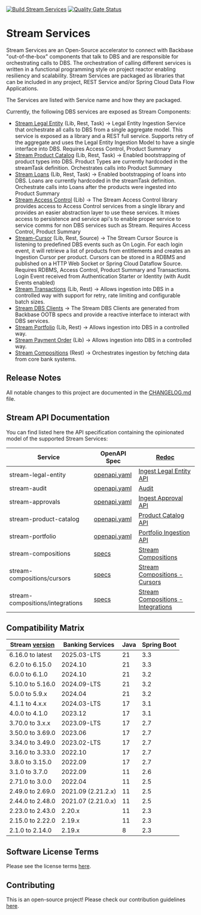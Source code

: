 [![Build Stream Services](https://github.com/Backbase/stream-services/actions/workflows/build.yml/badge.svg)](https://github.com/Backbase/stream-services/actions/workflows/build.yml)
[![Quality Gate Status](https://sonarcloud.io/api/project_badges/measure?project=com.backbase.stream%3Astream-services&metric=alert_status)](https://sonarcloud.io/dashboard?id=com.backbase.stream%3Astream-services)
# Stream Services
Stream Services are an Open-Source accelerator to connect with Backbase "out-of-the-box" components that talk to DBS and are responsible for orchestrating calls to DBS. 
The orchestration of calling different services is written in a functional programming style on project reactor enabling resiliency and scalability. 
Stream Services are packaged as libraries that can be included in any project, REST Service and/or Spring Cloud Data Flow Applications.

The Services are listed with Service name and how they are packaged.

Currently, the following DBS services are exposed as Stream Components:
* [Stream Legal Entity](stream-legal-entity) (Lib, Rest, Task) → Legal Entity Ingestion Service that orchestrate all calls to DBS from a single aggregate model. This service is exposed as a library and a REST full service. Supports retry of the aggregate and uses the Legal Entity Ingestion Model to have a single interface into DBS. Requires Access Control, Product Summary
* [Stream Product Catalog](stream-product-catalog) (Lib, Rest, Task) → Enabled bootstrapping of product types into DBS. Product Types are currently hardcoded in the streamTask definition. Orchestrates calls into Product Summary
* [Stream Loans](stream-loans) (Lib, Rest, Task) → Enabled bootstrapping of loans into DBS. Loans are currently hardcoded in the streamTask definition. Orchestrate calls into Loans after the products were ingested into Product Summary
* [Stream Access Control](stream-access-control) (Lib) → The Stream Access Control library provides access to Access Control services from a single library and provides an easier abstraction layer to use these services. It mixes access to persistence and service api's to enable proper service to service comms for non DBS services such as Stream. Requires Access Control, Product Summary
* [Stream-Cursor](stream-cursor) (Lib, Rest, Source)  → The Stream Cursor Source is listening to predefined DBS events such as On Login. For each login event, it will retrieve a list of products from entitlements and creates an Ingestion Cursor per product. Cursors can be stored in a RDBMS and published on a HTTP Web Socket or Spring Cloud Dataflow Source. Requires RDBMS, Access Control, Product Summary and Transactions. Login Event received from Authentication Starter or Identity (with Audit Events enabled)
* [Stream Transactions](stream-transactions) (Lib, Rest) → Allows ingestion into DBS in a controlled way with support for retry, rate limiting and configurable batch sizes. 
* [Stream DBS Clients](stream-dbs-clients) -> The Stream DBS Clients are generated from Backbase OOTB specs and provide a reactive interface to interact with DBS services.
* [Stream Portfolio](stream-portfolio) (Lib, Rest) → Allows ingestion into DBS in a controlled way.
* [Stream Payment Order](stream-portfolio) (Lib) → Allows ingestion into DBS in a controlled way.
* [Stream Compositions](stream-compositions) (Rest) → Orchestrates ingestion by fetching data from core bank systems.

## Release Notes

All notable changes to this project are documented in the [CHANGELOG.md](CHANGELOG.md) file.

## Stream API Documentation

You can find listed here the API specification containing the opinionated model of the supported Stream Services:

| Service                          | OpenAPI Spec                                            | [Redoc](https://github.com/Redocly/redoc)                                                                                                  |
|----------------------------------|---------------------------------------------------------|--------------------------------------------------------------------------------------------------------------------------------------------|
| stream-legal-entity              | [openapi.yaml](api/stream-legal-entity/openapi.yaml)    | [Ingest Legal Entity API](https://engineering.backbase.com/stream-services/api/stream-legal-entity/index.html)                             |
| stream-audit                     | [openapi.yaml](api/stream-audit/openapi.yaml)           | [Audit](https://engineering.backbase.com/stream-services/api/stream-audit/index.html)                                                      |
| stream-approvals                 | [openapi.yaml](api/stream-approvals/openapi.yaml)       | [Ingest Approval API](https://engineering.backbase.com/stream-services/api/stream-approvals/index.html)                                    |
| stream-product-catalog           | [openapi.yaml](api/stream-product-catalog/openapi.yaml) | [Product Catalog API](https://engineering.backbase.com/stream-services/api/stream-product-catalog/index.html)                              |
| stream-portfolio                 | [openapi.yaml](api/stream-portfolio/openapi.yaml)       | [Portfolio Ingestion API](https://engineering.backbase.com/stream-services/api/stream-portfolio/index.html)                                |
| stream-compositions              | [specs](stream-compositions/api/service-api)            | [Stream Compositions](https://engineering.backbase.com/stream-services/stream-compositions/api/service-api/index.html)                     |
| stream-compositions/cursors      | [specs](stream-compositions/api/cursors-api)            | [Stream Compositions - Cursors](https://engineering.backbase.com/stream-services/stream-compositions/api/cursors-api/index.html)           |
| stream-compositions/integrations | [specs](stream-compositions/api/integrations-api)       | [Stream Compositions - Integrations](https://engineering.backbase.com/stream-services/stream-compositions/api/integrations-api/index.html) |

## Compatibility Matrix

| Stream [version](https://github.com/Backbase/stream-services/releases) | Banking Services   | Java | Spring Boot |
|------------------------------------------------------------------------|--------------------|------|-------------|
| 6.16.0 to latest                                                       | 2025.03-LTS        | 21   | 3.3         |
| 6.2.0 to 6.15.0                                                        | 2024.10            | 21   | 3.3         |
| 6.0.0 to 6.1.0                                                         | 2024.10            | 21   | 3.2         |
| 5.10.0 to 5.16.0                                                       | 2024.09-LTS        | 21   | 3.2         |
| 5.0.0 to 5.9.x                                                         | 2024.04            | 21   | 3.2         |
| 4.1.1 to 4.x.x                                                         | 2024.03-LTS        | 17   | 3.1         |
| 4.0.0 to 4.1.0                                                         | 2023.12            | 17   | 3.1         |
| 3.70.0 to 3.x.x                                                        | 2023.09-LTS        | 17   | 2.7         |
| 3.50.0 to 3.69.0                                                       | 2023.06            | 17   | 2.7         |
| 3.34.0 to 3.49.0                                                       | 2023.02-LTS        | 17   | 2.7         |
| 3.16.0 to 3.33.0                                                       | 2022.10            | 17   | 2.7         |
| 3.8.0 to 3.15.0                                                        | 2022.09            | 17   | 2.7         |
| 3.1.0 to 3.7.0                                                         | 2022.09            | 11   | 2.6         |
| 2.71.0 to 3.0.0                                                        | 2022.04            | 11   | 2.5         |
| 2.49.0 to 2.69.0                                                       | 2021.09 (2.21.2.x) | 11   | 2.5         |
| 2.44.0 to 2.48.0                                                       | 2021.07 (2.21.0.x) | 11   | 2.5         |
| 2.23.0 to 2.43.0                                                       | 2.20.x             | 11   | 2.3         |
| 2.15.0 to 2.22.0                                                       | 2.19.x             | 11   | 2.3         |
| 2.1.0 to 2.14.0                                                        | 2.19.x             | 8    | 2.3         |

## Software License Terms
Please see the license terms [here](LICENSE.txt).

## Contributing
This is an open-source project! Please check our contribution guidelines [here](CONTRIBUTING.md).

